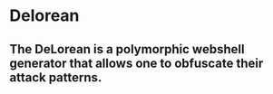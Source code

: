 # Delorean
## The DeLorean is a polymorphic webshell generator that allows one to obfuscate their attack patterns.
